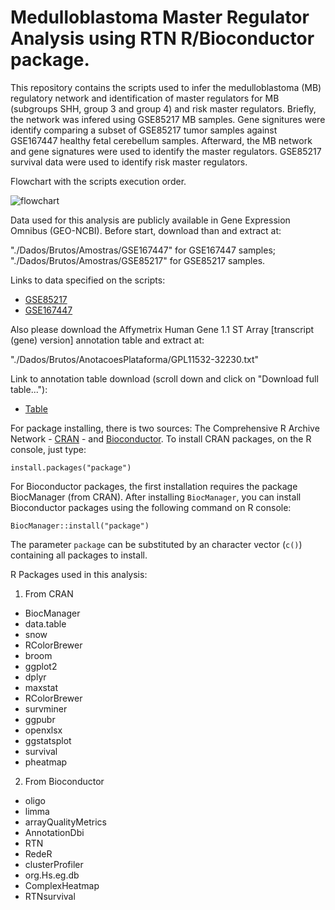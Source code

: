 # Medulloblastoma Master Regulator Analysis using RTN R/Bioconductor package.

This repository contains the scripts used to infer the medulloblastoma (MB) regulatory network and identification of master regulators for MB (subgroups SHH, group 3 and group 4) and risk master regulators. Briefly, the network was infered using GSE85217 MB samples. Gene signitures were identify comparing a subset of GSE85217 tumor samples against GSE167447 healthy fetal cerebellum samples. Afterward, the MB network and gene signatures were used to identify the master regulators. GSE85217 survival data were used to identify risk master regulators. 

Flowchart with the scripts execution order.

![flowchart](https://github.com/user-attachments/assets/98b2435d-dd98-470b-b354-27cd10b30be0)

Data used for this analysis are publicly available in Gene Expression Omnibus (GEO-NCBI). Before start, download than and extract at:

"./Dados/Brutos/Amostras/GSE167447" for GSE167447 samples;
"./Dados/Brutos/Amostras/GSE85217" for GSE85217 samples.

Links to data specified on the scripts: 
* [GSE85217](https://www.ncbi.nlm.nih.gov/geo/query/acc.cgi?acc=GSE85217)
* [GSE167447](https://www.ncbi.nlm.nih.gov/geo/query/acc.cgi?acc=GSE167447)

Also please download the Affymetrix Human Gene 1.1 ST Array [transcript (gene) version] annotation table and extract at:

"./Dados/Brutos/AnotacoesPlataforma/GPL11532-32230.txt"

Link to annotation table download (scroll down and click on "Download full table..."): 

* [Table](https://www.ncbi.nlm.nih.gov/geo/query/acc.cgi?acc=GPL11532)

For package installing, there is two sources: The Comprehensive R Archive Network - [CRAN](https://cran.r-project.org/) - and [Bioconductor](https://bioconductor.org). To install CRAN packages, on the R console, just type:

```{r}
install.packages("package")
```

For Bioconductor packages, the first installation requires the package BiocManager (from CRAN). After installing `BiocManager`, you can install Bioconductor packages using the following command on R console:

```{r}
BiocManager::install("package")
```
The parameter `package` can be substituted by an character vector (`c()`) containing all packages to install. 

R Packages used in this analysis:
1. From CRAN
* BiocManager
* data.table
* snow
* RColorBrewer 
* broom
* ggplot2 
* dplyr
* maxstat
* RColorBrewer
* survminer
* ggpubr
* openxlsx
* ggstatsplot
* survival
* pheatmap

2. From Bioconductor
* oligo
* limma
* arrayQualityMetrics
* AnnotationDbi
* RTN
* RedeR 
* clusterProfiler
* org.Hs.eg.db
* ComplexHeatmap
* RTNsurvival

